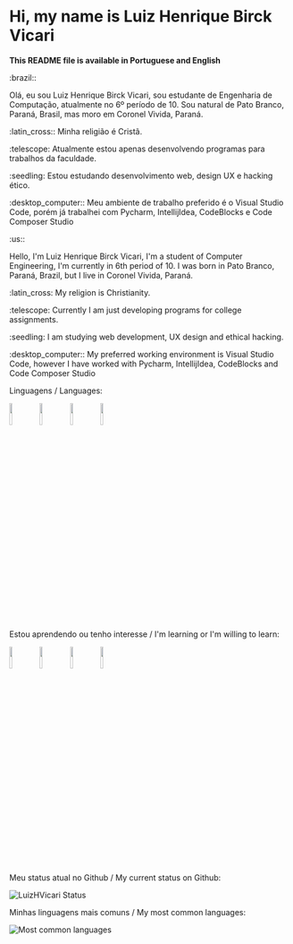 <h1> Hi, my name is Luiz Henrique Birck Vicari </h1>
<b>This README file is available in Portuguese and English</b>
<div>
          <p>:brazil::</p>
          <p>Olá, eu sou Luiz Henrique Birck Vicari, sou estudante de Engenharia de Computação, atualmente no 6º período de 10. Sou natural de Pato Branco, Paraná, Brasil, mas moro em Coronel Vivida, Paraná.</p>
          <p>:latin_cross:: Minha religião é Cristã.</p>
          <p>:telescope: Atualmente estou apenas desenvolvendo programas para trabalhos da faculdade.</p>
          <p>:seedling: Estou estudando desenvolvimento web, design UX e hacking ético.</p>
          <p>:desktop_computer:: Meu ambiente de trabalho preferido é o Visual Studio Code, porém já trabalhei com Pycharm, IntellijIdea, CodeBlocks e Code Composer Studio</p>
</div>

<div>
          <p>:us::</p>
          <p>Hello, I'm Luiz Henrique Birck Vicari, I'm a student of Computer Engineering, I'm currently in 6th period of 10. I was born in Pato Branco, Paraná, Brazil, but I live in Coronel Vivida, Paraná.</p>
          <p>:latin_cross: My religion is Christianity.</p>
          <p>:telescope: Currently I am just developing programs for college assignments.</p>
          <p>:seedling: I am studying web development, UX design and ethical hacking.</p>
          <p>:desktop_computer:: My preferred working environment is Visual Studio Code, however I have worked with Pycharm, IntellijIdea, CodeBlocks and Code Composer Studio</p>
</div>
<div>
          <p>Linguagens / Languages:</p>
          <p>
                    <img src="https://cdn.jsdelivr.net/gh/devicons/devicon/icons/python/python-original.svg" width="10%"/> 
                    <img src="https://cdn.jsdelivr.net/gh/devicons/devicon/icons/c/c-original.svg" width="10%"/>    
                    <img src="https://cdn.jsdelivr.net/gh/devicons/devicon/icons/java/java-original.svg" width="10%"/> 
                    <img src="https://cdn.jsdelivr.net/gh/devicons/devicon/icons/matlab/matlab-original.svg" width="10%"/> 
          </p>
</div>
<div>
          <p>Estou aprendendo ou tenho interesse / I'm learning or I'm willing to learn:</p>
          <p>
                    <img src="https://cdn.jsdelivr.net/gh/devicons/devicon/icons/javascript/javascript-original.svg" width="10%"/>  
                    <img src="https://cdn.jsdelivr.net/gh/devicons/devicon/icons/ruby/ruby-plain.svg" width="10%"/>   
                    <img src="https://cdn.jsdelivr.net/gh/devicons/devicon/icons/flutter/flutter-original.svg" width="10%"/>
                    <img src="https://cdn.jsdelivr.net/gh/devicons/devicon/icons/typescript/typescript-original.svg" width="10%"/>
          </p>
</div>

Meu status atual no Github / My current status on Github:<p>
![LuizHVicari Status](https://github-readme-stats.vercel.app/api?username=LuizHVicari&show_icons=true)<p>
Minhas linguagens mais comuns / My most common languages:<p>
![Most common languages](https://github-readme-stats.vercel.app/api/top-langs/?username=LuizHVicari)
